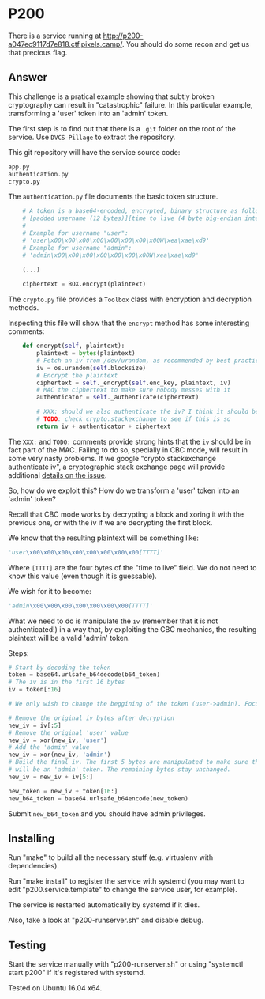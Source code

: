 P200
====

There is a service running at http://p200-a047ec9117d7e818.ctf.pixels.camp/. You should do some recon and get us that precious flag.

Answer
------

This challenge is a pratical example showing that subtly broken cryptography can result in "catastrophic" failure. In this particular example, transforming a 'user' token into an 'admin' token.

The first step is to find out that there is a ```.git``` folder on the root of the service. Use ```DVCS-Pillage``` to extract the repository.

This git repository will have the service source code:
```bash
app.py
authentication.py
crypto.py
```

The ```authentication.py``` file documents the basic token structure.

```python
    # A token is a base64-encoded, encrypted, binary structure as follows:
    # [padded username (12 bytes)][time to live (4 byte big-endian integer)]
    #
    # Example for username "user":
    # 'user\x00\x00\x00\x00\x00\x00\x00\x00W\xea\xae\xd9'
    # Example for username "admin":
    # 'admin\x00\x00\x00\x00\x00\x00\x00W\xea\xae\xd9'
    
    (...)

    ciphertext = BOX.encrypt(plaintext)
```

The ```crypto.py``` file provides a ```Toolbox``` class with encryption and decryption methods.

Inspecting this file will show that the ```encrypt``` method has some interesting comments:

```python
    def encrypt(self, plaintext):
        plaintext = bytes(plaintext)
        # Fetch an iv from /dev/urandom, as recommended by best practices
        iv = os.urandom(self.blocksize)
        # Encrypt the plaintext
        ciphertext = self._encrypt(self.enc_key, plaintext, iv)
        # MAC the ciphertext to make sure nobody messes with it
        authenticator = self._authenticate(ciphertext)

        # XXX: should we also authenticate the iv? I think it should be ok
        # TODO: check crypto.stackexchange to see if this is so
        return iv + authenticator + ciphertext
```

The ```XXX:``` and ```TODO:``` comments provide strong hints that the ```iv``` should be in fact part of the MAC. Failing to do so, specially in CBC mode, will result in some very nasty problems. If we google "crypto.stackexchange authenticate iv", a cryptographic stack exchange page will provide additional [details on the issue](http://crypto.stackexchange.com/questions/24353/encrypt-then-mac-do-i-need-to-authenticate-the-iv).

So, how do we exploit this? How do we transform a 'user' token into an 'admin' token?

Recall that CBC mode works by decrypting a block and xoring it with the previous one, or with the iv if we are decrypting the first block.

We know that the resulting plaintext will be something like:
```python
'user\x00\x00\x00\x00\x00\x00\x00\x00[TTTT]'
```

Where ```[TTTT]``` are the four bytes of the "time to live" field. We do not need to know this value (even though it is guessable).

We wish for it to become:
```python
'admin\x00\x00\x00\x00\x00\x00\x00[TTTT]'
```

What we need to do is manipulate the ```iv``` (remember that it is not authenticated!) in a way that, by exploiting the CBC mechanics, the resulting plaintext will be a valid 'admin' token.

Steps:

```python
# Start by decoding the token
token = base64.urlsafe_b64decode(b64_token)
# The iv is in the first 16 bytes
iv = token[:16]

# We only wish to change the beggining of the token (user->admin). Focus on that:

# Remove the original iv bytes after decryption 
new_iv = iv[:5]
# Remove the original 'user' value
new_iv = xor(new_iv, 'user') 
# Add the 'admin' value
new_iv = xor(new_iv, 'admin')
# Build the final iv. The first 5 bytes are manipulated to make sure that the token
# will be an 'admin' token. The remaining bytes stay unchanged.
new_iv = new_iv + iv[5:]

new_token = new_iv + token[16:]
new_b64_token = base64.urlsafe_b64encode(new_token)
```

Submit ```new_b64_token``` and you should have admin privileges.

Installing
----------

Run "make" to build all the necessary stuff (e.g. virtualenv with dependencies).

Run "make install" to register the service with systemd (you may want to edit
"p200.service.template" to change the service user, for example).

The service is restarted automatically by systemd if it dies.

Also, take a look at "p200-runserver.sh" and disable debug.

Testing
-------

Start the service manually with "p200-runserver.sh" or using "systemctl start p200"
if it's registered with systemd.

Tested on Ubuntu 16.04 x64.


